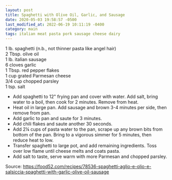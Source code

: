 ```yaml
---
layout: post
title: Spaghetti with Olive Oil, Garlic, and Sausage
date: 2020-05-03 19:58:57 -0500
last_modified_at: 2022-06-19 10:11:19 -0400
category: main
tags: italian meat pasta pork sausage cheese dairy
---
```

1 lb. spaghetti (n.b., not thinner pasta like angel hair)  
2 Tbsp. olive oil  
1 lb. italian sausage  
6 cloves garlic  
1 Tbsp. red pepper flakes  
1 cup grated Parmesan cheese  
3/4 cup chopped parsley  
1 tsp. salt  

  * Add spaghetti to 12" frying pan and cover with water. Add salt, bring water to a boil, then cook for 2 minutes. Remove from heat.
  * Heat oil in large pan. Add sausage and brown 3-4 minutes per side, then remove from pan.
  * Add garlic to pan and saute for 3 minutes.
  * Add chili flakes and saute another 30 seconds.
  * Add 2¼ cups of pasta water to the pan, scrape up any brown bits from bottom of the pan. Bring to a vigorous simmer for 5 minutes, then reduce heat to low.
  * Transfer spaghetti to large pot, and add remaining ingredients. Toss over low flame until cheese melts and coats pasta.
  * Add salt to taste, serve warm with more Parmesan and chopped parsley.

Source: <https://food52.com/recipes/78536-spaghetti-aglio-e-olio-e-salsiccia-spaghetti-with-garlic-olive-oil-sausage>
